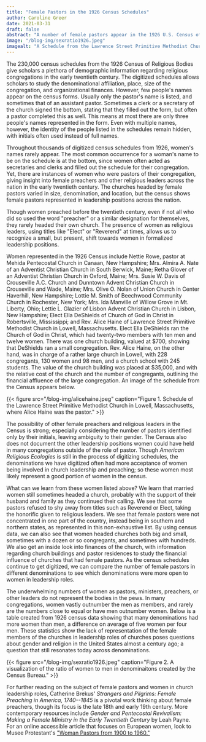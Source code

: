 ```yaml
---
title: "Female Pastors in the 1926 Census Schedules"
author: Caroline Greer
date: 2021-03-31
draft: false
abstract: "A number of female pastors appear in the 1926 U.S. Census of Religious Bodies. This post seeks to explore these women and the questions we can ask and answer about women in the census."
image: "/blog-img/sexratio1926.jpeg"
imagealt: "A Schedule from the Lawrence Street Primitive Methodist Church in Lowell, Massachusetts, where Alice Haine pastored."
---
```


The 230,000 census schedules from the 1926 Census of Religious Bodies give scholars a plethora of demographic information regarding religious congregations in the early twentieth century. The digitized schedules allows scholars to study the denominational affiliation, place, size of the congregation, and organizational finances. However, few people's names appear on the census forms. Usually only the pastor's name is listed, and sometimes that of an assistant pastor. Sometimes a clerk or a secretary of the church signed the bottom, stating that they filled out the form, but often a pastor completed this as well. This means at most there are only three people's names represented in the form. Even with multiple names, however, the identity of the people listed in the schedules remain hidden, with initials often used instead of full names. 

Throughout thousands of digitized census schedules from 1926, women's names rarely appear. The most common occurrence for a woman's name to be on the schedule is at the bottom, since women often acted as secretaries and clerks and filled out the schedule for their congregation. Yet, there are instances of women who were pastors of their congregation, giving insight into female preachers and other religious leaders across the nation in the early twentieth century.  The churches headed by female pastors varied in size, denomination, and location, but the census  shows female pastors represented in leadership positions across the nation.
 
Though women preached before the twentieth century, even if not all who did so used the word "preacher" or a similar designation for themselves, they rarely headed their own church. The presence of women as religious leaders, using titles like "Elect" or "Reverend" at times, allows us to recognize a small, but present, shift towards women in formalized leadership positions. 

Women represented in the 1926 Census include Nettie Rowe, pastor at Mehida Pentecostal Church in Canaan, New Hampshire; Mrs. Almira A. Nate of an Adventist Christian Church in South Berwick, Maine; Retha Glover of an Adventist Christian Church in Oxford, Maine; Mrs. Susie W. Davis of Crouseville A.C. Church and Dunntown Advent Christian Church in Crouseville and Wade, Maine; Mrs. Olive O. Nolan of Union Church in Center Haverhill, New Hampshire; Lottie M. Smith of Beechwood Community Church in Rochester, New York; Mrs. Ida Manville of Willow Grove in Mt. Liberty, Ohio; Lettie L. Glazier of Lisbon Advent Christian Church in Lisbon, New Hampshire; Elect Ella DeShields of Church of God in Christ in Robertsville, Mississippi; and Rev. Alice Haine of Lawrence Street Primitive Methodist Church in Lowell, Massachusetts. Elect Ella DeShields ran the Church of God in Christ, which had twenty-two members with ten men and twelve women. There was one church building, valued at $700, showing that DeShields ran a small congregation. Rev. Alice Haine, on the other hand, was in charge of a rather large church in Lowell, with 228 congregants, 130 women and 98 men, and a church school with 245 students. The value of the church building was placed at $35,000, and with the relative cost of the church and the number of congregants, outlining the financial affluence of the large congregation. An image of the schedule from the Census appears below.

{{< figure src="/blog-img/alicehaine.jpeg" caption="Figure 1. Schedule of the Lawrence Street Primitive Methodist Church in Lowell, Massachusetts, where Alice Haine was the pastor." >}}

The possibility of other female preachers and religious leaders in the Census is strong; especially considering the number of pastors identified only by their initials, leaving ambiguity to their gender. The Census also does not document the other leadership positions women could have held in many congregations outside of the role of pastor. Though *American Religious Ecologies* is still in the process of digitizing schedules, the denominations we have digitized often had more acceptance of women being involved in church leadership and preaching; so these women most likely represent a good portion of women in the census.

What can we learn from these women listed above? We learn that married women still sometimes headed a church, probably with the support of their husband and family as they continued their calling. We see that some pastors refused to shy away from titles such as Reverend or Elect, taking the honorific given to religious leaders. We see that female pastors were not concentrated in one part of the country, instead being in southern and northern states, as represented in this non-exhaustive list. By using census data, we can also see that women headed churches both big and small, sometimes with a dozen or so congregants, and sometimes with hundreds. We also get an inside look into finances of the church, with information regarding church buildings and pastor residences to study the financial influence of churches that had female pastors. As the census schedules continue to get digitized, we can compare the number of female pastors in different denominations to see which denominations were more open to women in leadership roles. 

The underwhelming numbers of women as pastors, ministers, preachers, or other leaders do not represent the bodies in the pews. In many congregations, women vastly outnumber the men as members, and rarely are the numbers close to equal or have men outnumber women. Below is a table created from 1926 census data  showing that many denominations had more women than men, a difference on average of five women per four men. These statistics show the lack of representation of the female members of the churches in leadership roles of churches poses questions about gender and religion in the United States almost a century ago; a question that still resonates today across denominations. 

{{< figure src="/blog-img/sexratio1926.jpeg" caption="Figure 2. A visualization of the ratio of women to men in denominaitons created by the Census Bureau." >}}

For further reading on the subject of female pastors and women in church leadership roles, Catherine Brekus' *Strangers and Pilgrims: Female Preaching in America, 1740--1845* is a pivotal work thinking about female preachers, though its focus is the late 18th and early 19th century. More contemporary resources include *Gender and Pentecostal Revivalism: Making a Female Ministry in the Early Twentieth Century* by Leah Payne. For an online accessible article that focuses on European women, look to Musee Protestant's ["Woman Pastors from 1900 to 1960."](https://museeprotestant.org/en/notice/women-pastors-from-1900-to-1960/)

